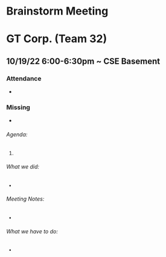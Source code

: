 # Brainstorm Meeting
# GT Corp. (Team 32)
## 10/19/22 6:00-6:30pm ~ CSE Basement
### **Attendance**
- 

### **Missing**
-

###### Agenda:
<div style="font-size:10pt;">
    <ol>
        <li> 
    </ol>
</div>

###### What we did:
<div style="font-size:10pt;">
    <ul>
        <li> 
    </ul>
</div>

###### Meeting Notes:
<div style="font-size:10pt;">
    <ul>
        <li> 
    </ul>
</div>

###### What we have to do:
<div style="font-size:10pt;">
    <ul>
        <li> 
    </ul>
</div>

